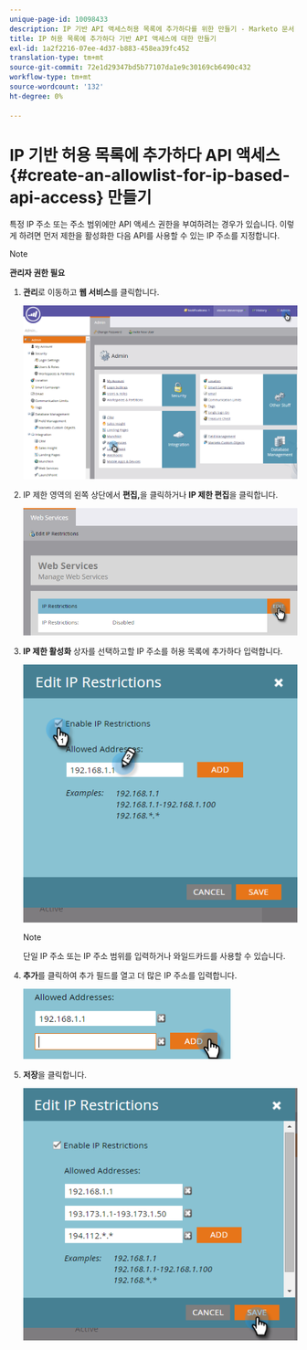 ```yaml
---
unique-page-id: 10098433
description: IP 기반 API 액세스허용 목록에 추가하다를 위한 만들기 - Marketo 문서 - 제품 설명서
title: IP 허용 목록에 추가하다 기반 API 액세스에 대한 만들기
exl-id: 1a2f2216-07ee-4d37-b883-458ea39fc452
translation-type: tm+mt
source-git-commit: 72e1d29347bd5b77107da1e9c30169cb6490c432
workflow-type: tm+mt
source-wordcount: '132'
ht-degree: 0%

---
```


# IP 기반 허용 목록에 추가하다 API 액세스 {#create-an-allowlist-for-ip-based-api-access} 만들기

특정 IP 주소 또는 주소 범위에만 API 액세스 권한을 부여하려는 경우가 있습니다. 이렇게 하려면 먼저 제한을 활성화한 다음 API를 사용할 수 있는 IP 주소를 지정합니다.

>[!NOTE]
>
>**관리자 권한 필요**

1. **관리**&#x200B;로 이동하고 **웹 서비스**&#x200B;를 클릭합니다.

   ![](assets/image2016-2-25-9-3a12-3a48.png)

1. IP 제한 영역의 왼쪽 상단에서 **편집,**&#x200B;을 클릭하거나 **IP 제한 편집**&#x200B;을 클릭합니다.

   ![](assets/image2016-2-25-9-3a15-3a30.png)

1. **IP 제한 활성화** 상자를 선택하고할 IP 주소를 허용 목록에 추가하다 입력합니다.

   ![](assets/image2016-2-25-9-3a18-3a28.png)

   >[!NOTE]
   >
   >단일 IP 주소 또는 IP 주소 범위를 입력하거나 와일드카드를 사용할 수 있습니다.

1. **추가**&#x200B;를 클릭하여 추가 필드를 열고 더 많은 IP 주소를 입력합니다.

   ![](assets/image2016-2-25-9-3a20-3a47.png)

1. **저장**&#x200B;을 클릭합니다.

   ![](assets/image2016-2-25-9-3a28-3a21.png)
